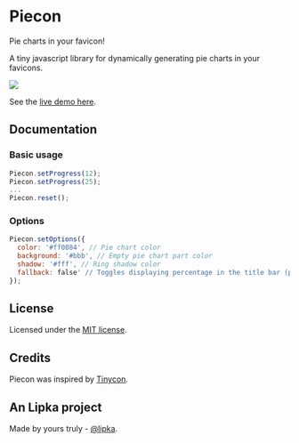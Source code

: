 # Piecon

Pie charts in your favicon!

A tiny javascript library for dynamically generating pie charts in your favicons.

<img src="https://github.com/lipka/piecon/blob/master/example/screenshot.png?raw=true">

See the [live demo here](http://lipka.github.com/piecon/).

## Documentation

### Basic usage

```javascript
Piecon.setProgress(12);
Piecon.setProgress(25);
...
Piecon.reset();
```

### Options

```javascript
Piecon.setOptions({
  color: '#ff0084', // Pie chart color
  background: '#bbb', // Empty pie chart part color
  shadow: '#fff', // Ring shadow color
  fallback: false' // Toggles displaying percentage in the title bar (possible values - true, false, 'force')
});
```

## License

Licensed under the [MIT license](http://en.wikipedia.org/wiki/MIT_License).

## Credits

Piecon was inspired by [Tinycon](https://github.com/tommoor/tinycon).

## An Lipka project

Made by yours truly - [@lipka](https://github.com/lipka).
